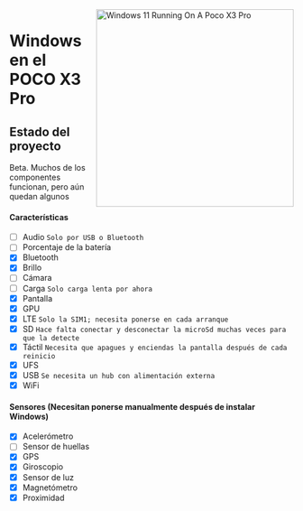 <img align="right" src="https://github.com/wormstest/src_vayu_windows/blob/main/2Poco X3 Pro Windows.png" width="350" alt="Windows 11 Running On A Poco X3 Pro">


# Windows en el POCO X3 Pro

## Estado del proyecto

Beta. Muchos de los componentes funcionan, pero aún quedan algunos

#### Características

- [ ] Audio ```Solo por USB o Bluetooth```
- [ ] Porcentaje de la batería
- [x] Bluetooth
- [x] Brillo
- [ ] Cámara
- [ ] Carga ```Solo carga lenta por ahora```
- [x] Pantalla
- [x] GPU
- [x] LTE ```Solo la SIM1; necesita ponerse en cada arranque```
- [x] SD ```Hace falta conectar y desconectar la microSd muchas veces para que la detecte```
- [x] Táctil ```Necesita que apagues y enciendas la pantalla después de cada reinicio```
- [x] UFS
- [x] USB ```Se necesita un hub con alimentación externa```
- [x] WiFi

#### Sensores (Necesitan ponerse manualmente después de instalar Windows)
- [x] Acelerómetro
- [ ] Sensor de huellas
- [x] GPS
- [x] Giroscopio
- [x] Sensor de luz
- [x] Magnetómetro
- [x] Proximidad
